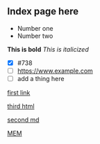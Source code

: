 ## Index page here

- Number one
- Number two

**This is bold**
*This is italicized*


- [x] #738
- [ ] https://www.example.com
- [ ] add a thing here

[first link](./first-file)

[third html](./third.html)


[second md](./second.md)

[MEM](./doc/memory.md)
